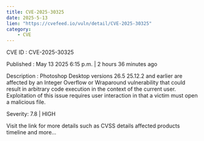 ```yaml
---
title: CVE-2025-30325
date: 2025-5-13
lien: "https://cvefeed.io/vuln/detail/CVE-2025-30325"
category:
    - CVE
---
```


CVE ID : CVE-2025-30325

Published :  May 13
2025
6:15 p.m. | 2 hours
36 minutes ago

Description : Photoshop Desktop versions 26.5
25.12.2 and earlier are affected by an Integer Overflow or Wraparound vulnerability that could result in arbitrary code execution in the context of the current user. Exploitation of this issue requires user interaction in that a victim must open a malicious file.

Severity: 7.8 | HIGH

Visit the link for more details
such as CVSS details
affected products
timeline
and more...
